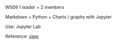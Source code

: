WS09 1 leader + 2 members

Markdown + Python + Charts / graphs with Jupyter

Use: Jupyter Lab

Reference: 
[view](https://jupyter.org/)